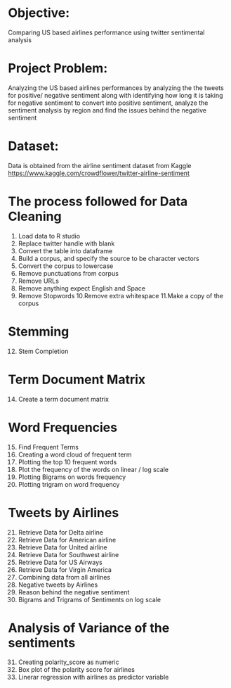 # Objective: 
Comparing US based airlines performance using twitter sentimental analysis

# Project Problem:
Analyzing the US based airlines performances  by analyzing the  the tweets for positive/ negative sentiment  along with identifying how long it is taking for negative sentiment to convert into positive sentiment, analyze the sentiment analysis by region and find the issues behind the negative sentiment 

# Dataset: 
Data is obtained from the airline sentiment dataset from Kaggle https://www.kaggle.com/crowdflower/twitter-airline-sentiment

# The process followed for Data Cleaning 
1. Load data to R studio
2. Replace twitter handle with blank 
3. Convert the table into dataframe 
4. Build a corpus, and specify the source to be character vectors
5. Convert the corpus to lowercase 
6. Remove punctuations from corpus
7. Remove URLs
8. Remove anything expect English and Space
9. Remove Stopwords
10.Remove extra whitespace
11.Make a copy of the corpus

# Stemming
12. Stem Completion

# Term Document Matrix 
14. Create a term document matrix

# Word Frequencies
15. Find Frequent Terms
16. Creating a word cloud of frequent term
17. Plotting the top 10 frequent words
18. Plot the frequency of the words on linear / log scale 
19. Plotting Bigrams on words frequency
20. Plotting trigram on word frequency

# Tweets by Airlines
21. Retrieve Data for Delta airline
22. Retrieve Data for American airline
23. Retrieve Data for United airline
24. Retrieve Data for Southwest airline
25. Retrieve Data for US Airways
26. Retrieve Data for Virgin America
27. Combining data from all airlines
28. Negative tweets by Airlines
29. Reason behind the negative sentiment
30. Bigrams and Trigrams of Sentiments on log scale

# Analysis of Variance of the sentiments 
31. Creating polarity_score as numeric
32. Box plot of the polarity score for airlines
33. Linerar regression with airlines as predictor variable
